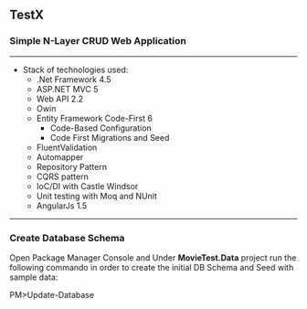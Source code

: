 ## TestX
### Simple N-Layer CRUD Web Application 
---
* Stack of technologies used:
  * .Net Framework 4.5
  * ASP.NET MVC 5
  * Web API 2.2
  * Owin
  * Entity Framework Code-First 6 
    * Code-Based Configuration
    * Code First Migrations and Seed
  * FluentValidation
  * Automapper
  * Repository Pattern
  * CQRS pattern
  * IoC/DI with Castle Windsor
  * Unit testing with Moq and NUnit
  * AngularJs 1.5

---
### Create Database Schema

Open Package Manager Console and Under **MovieTest.Data** project run the following commando in order to create the initial DB Schema and Seed with sample data:

PM>Update-Database


